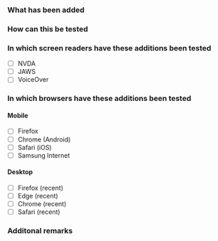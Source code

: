 ### What has been added

### How can this be tested

### In which screen readers have these additions been tested

- [ ] NVDA
- [ ] JAWS
- [ ] VoiceOver

### In which browsers have these additions been tested

#### Mobile

- [ ] Firefox
- [ ] Chrome (Android)
- [ ] Safari (iOS)
- [ ] Samsung Internet

#### Desktop

- [ ] Firefox (recent)
- [ ] Edge (recent)
- [ ] Chrome (recent)
- [ ] Safari (recent)

### Additonal remarks
